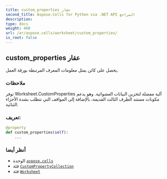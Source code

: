 ```yaml
---
title: custom_properties عقار
second_title: Aspose.Cells for Python via .NET API المراجع
description:
type: docs
weight: 460
url: /ar/aspose.cells/worksheet/custom_properties/
is_root: false
---
```

##  custom_properties عقار

 يحصل على كائن يمثل
معلومات المعرف المرتبطة بورقة العمل.

###  ملاحظات

 توفر Worksheet.CustomProperties آلية مفضلة لتخزين البيانات العشوائية.
وهو يدعم مكونات مستند الطرف الثالث القديمة، بالإضافة إلى المواقف التي تتطلب بشدة الأجزاء الثنائية.
###  تعريف:
```python
@property
def custom_properties(self):
    ...
```

###  أنظر أيضا
* الوحدة [`aspose.cells`](../../)
* فئة [`CustomPropertyCollection`](/cells/python-net/ar/aspose.cells.properties/custompropertycollection)
* فئة [`Worksheet`](/cells/python-net/ar/aspose.cells/worksheet)
